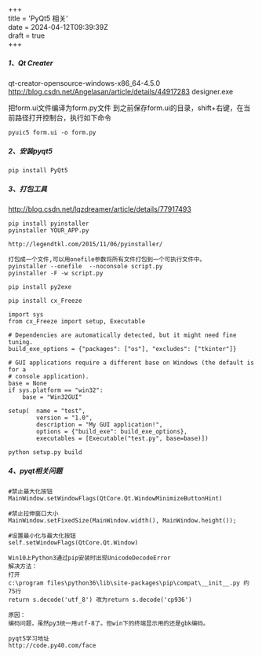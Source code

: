 +++  
title = 'PyQt5 相关'  
date = 2024-04-12T09:39:39Z  
draft = true  
+++



##### 1、Qt Creater
qt-creator-opensource-windows-x86_64-4.5.0
http://blog.csdn.net/Angelasan/article/details/44917283
designer.exe

把form.ui文件编译为form.py文件
到之前保存form.ui的目录，shift+右键，在当前路径打开控制台，执行如下命令
```
pyuic5 form.ui -o form.py
```

##### 2、安装pyqt5
```
pip install PyQt5
```

##### 3、打包工具
http://blog.csdn.net/lqzdreamer/article/details/77917493

```
pip install pyinstaller
pyinstaller YOUR_APP.py

http://legendtkl.com/2015/11/06/pyinstaller/

打包成一个文件,可以用onefile参数将所有文件打包到一个可执行文件中。
pyinstaller --onefile  --noconsole script.py
pyinstaller -F -w script.py
```

```
pip install py2exe
```

```
pip install cx_Freeze

import sys
from cx_Freeze import setup, Executable

# Dependencies are automatically detected, but it might need fine tuning.
build_exe_options = {"packages": ["os"], "excludes": ["tkinter"]}

# GUI applications require a different base on Windows (the default is for a
# console application).
base = None
if sys.platform == "win32":
    base = "Win32GUI"

setup(  name = "test",
        version = "1.0",
        description = "My GUI application!",
        options = {"build_exe": build_exe_options},
        executables = [Executable("test.py", base=base)])

python setup.py build
```

##### 4、pyqt相关问题
```
#禁止最大化按钮  
MainWindow.setWindowFlags(QtCore.Qt.WindowMinimizeButtonHint) 

#禁止拉伸窗口大小  
MainWindow.setFixedSize(MainWindow.width(), MainWindow.height());   

#设置最小化与最大化按钮
self.setWindowFlags(QtCore.Qt.Window)

Win10上Python3通过pip安装时出现UnicodeDecodeError
解决方法：
打开 
c:\program files\python36\lib\site-packages\pip\compat\__init__.py 约75行 
return s.decode('utf_8') 改为return s.decode('cp936')

原因： 
编码问题，虽然py3统一用utf-8了。但win下的终端显示用的还是gbk编码。

pyqt5学习地址
http://code.py40.com/face
```


